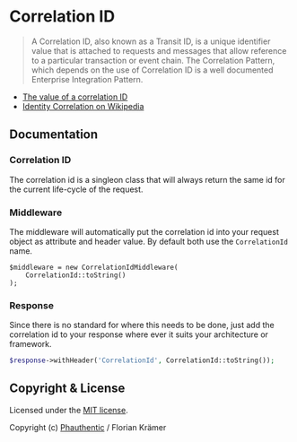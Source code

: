 # Correlation ID

> A Correlation ID, also known as a Transit ID, is a unique identifier value that is attached to requests and messages that allow reference to a particular transaction or event chain. The Correlation Pattern, which depends on the use of Correlation ID is a well documented Enterprise Integration Pattern.

 * [The value of a correlation ID](https://blog.rapid7.com/2016/12/23/the-value-of-correlation-ids/)
 * [Identity Correlation on Wikipedia](https://en.wikipedia.org/wiki/Identity_correlation)

## Documentation

### Correlation ID

The correlation id is a singleon class that will always return the same id for the current life-cycle of the request.

### Middleware

The middleware will automatically put the correlation id into your request object as attribute and header value. By default both use the `CorrelationId` name. 

```
$middleware = new CorrelationIdMiddleware(
    CorrelationId::toString()
); 
```

### Response

Since there is no standard for where this needs to be done, just add the correlation id to your response where ever it suits your architecture or framework. 

```php
$response->withHeader('CorrelationId', CorrelationId::toString());
```

## Copyright & License

Licensed under the [MIT license](LICENSE.txt).

Copyright (c) [Phauthentic](https://github.com/Phauthentic) / Florian Krämer

